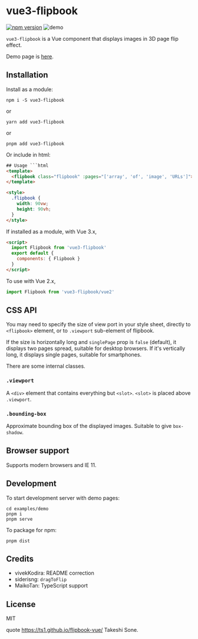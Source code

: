 # vue3-flipbook

[![npm version](https://badge.fury.io/js/vue3-flipbook.svg)](https://badge.fury.io/js/vue3-flipbook) ![demo](https://github.com/ts1/vue3-flipbook/workflows/demo/badge.svg)

`vue3-flipbook` is a Vue component that displays images in 3D page flip effect.

Demo page is [here](https://github.com/kakajun/vue3-flipbook).

## Installation

Install as a module:

```
npm i -S vue3-flipbook
```

or

```
yarn add vue3-flipbook
```

or

```
pnpm add vue3-flipbook
```

Or include in html:

````html
## Usage ```html
<template>
  <flipbook class="flipbook" :pages="['array', 'of', 'image', 'URLs']"></flipbook>
</template>

<style>
  .flipbook {
    width: 90vw;
    height: 90vh;
  }
</style>
````

If installed as a module, with Vue 3.x,

```html
<script>
  import Flipbook from 'vue3-flipbook'
  export default {
    components: { Flipbook }
  }
</script>
```

To use with Vue 2.x,

```js
import Flipbook from 'vue3-flipbook/vue2'
```

## CSS API

You may need to specify the size of view port in your style sheet, directly to `<flipbook>` element, or to `.viewport` sub-element of flipbook.

If the size is horizontally long and `singlePage` prop is `false` (default), it displays two pages spread, suitable for desktop browsers. If it's vertically long, it displays single pages, suitable for smartphones.

There are some internal classes.

### `.viewport`

A `<div>` element that contains everything but `<slot>`. `<slot>` is placed above `.viewport`.

### `.bounding-box`

Approximate bounding box of the displayed images. Suitable to give `box-shadow`.

## Browser support

Supports modern browsers and IE 11.

## Development

To start development server with demo pages:

```
cd examples/demo
pnpm i
pnpm serve
```

To package for npm:

```
pnpm dist
```

## Credits

- vivekKodira: README correction
- siderisng: `dragToFlip`
- MaikoTan: TypeScript support

## License

MIT

quote https://ts1.github.io/flipbook-vue/ Takeshi Sone.
